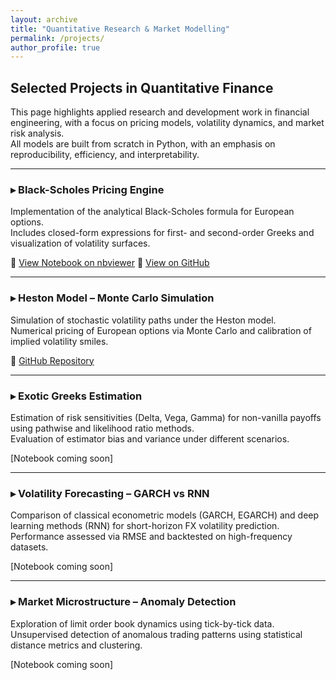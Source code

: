 ```yaml
---
layout: archive
title: "Quantitative Research & Market Modelling"
permalink: /projects/
author_profile: true
---
```


## Selected Projects in Quantitative Finance

This page highlights applied research and development work in financial engineering, with a focus on pricing models, volatility dynamics, and market risk analysis.  
All models are built from scratch in Python, with an emphasis on reproducibility, efficiency, and interpretability.

---

### ▸ Black-Scholes Pricing Engine  
Implementation of the analytical Black-Scholes formula for European options.  
Includes closed-form expressions for first- and second-order Greeks and visualization of volatility surfaces.

🔗 [View Notebook on nbviewer](https://nbviewer.org/github/MaysaaRais/portfolio-maysaa-rais/blob/main/BlackScholes/BlackScholes.ipynb)
🔗 [View on GitHub](https://github.com/MaysaaRais/portfolio-maysaa-rais/tree/main/BlackScholes)


---

### ▸ Heston Model – Monte Carlo Simulation  
Simulation of stochastic volatility paths under the Heston model.  
Numerical pricing of European options via Monte Carlo and calibration of implied volatility smiles.

🔗 [GitHub Repository](https://github.com/MaysaaRais/portfolio-maysaa-rais/tree/main/HestonModel)

---

### ▸ Exotic Greeks Estimation  
Estimation of risk sensitivities (Delta, Vega, Gamma) for non-vanilla payoffs using pathwise and likelihood ratio methods.  
Evaluation of estimator bias and variance under different scenarios.

[Notebook coming soon]

---

### ▸ Volatility Forecasting – GARCH vs RNN  
Comparison of classical econometric models (GARCH, EGARCH) and deep learning methods (RNN) for short-horizon FX volatility prediction.  
Performance assessed via RMSE and backtested on high-frequency datasets.

[Notebook coming soon] 


---

### ▸ Market Microstructure – Anomaly Detection  
Exploration of limit order book dynamics using tick-by-tick data.  
Unsupervised detection of anomalous trading patterns using statistical distance metrics and clustering.

[Notebook coming soon] 

